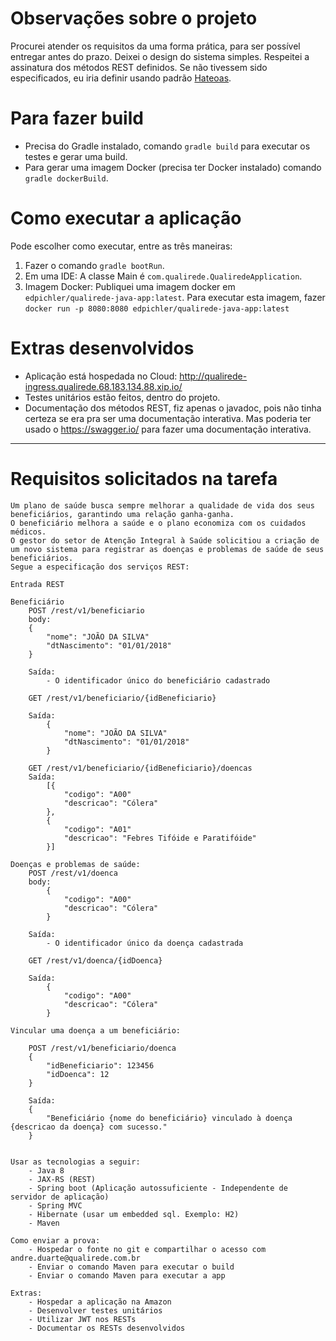 # Observações sobre o projeto

Procurei atender os requisitos da uma forma prática, para ser possível entregar antes do prazo. Deixei o design do sistema simples.
Respeitei a assinatura dos métodos REST definidos. Se não tivessem sido especificados, eu iria definir usando padrão [Hateoas](https://spring.io/understanding/HATEOAS).

# Para fazer build
 - Precisa do Gradle instalado, comando `gradle build` para executar os testes e gerar uma build.
 - Para gerar uma imagem Docker (precisa ter Docker instalado) comando `gradle dockerBuild`.

# Como executar a aplicação

 Pode escolher como executar, entre as três maneiras:
 1. Fazer o comando `gradle bootRun`.
 2. Em uma IDE: A classe Main é `com.qualirede.QualiredeApplication`.
 3. Imagem Docker: Publiquei uma imagem docker em `edpichler/qualirede-java-app:latest`. Para executar esta imagem, fazer `docker run -p 8080:8080 edpichler/qualirede-java-app:latest`

# Extras desenvolvidos
 - Aplicação está hospedada no Cloud: http://qualirede-ingress.qualirede.68.183.134.88.xip.io/
 - Testes unitários estão feitos, dentro do projeto.
 - Documentação dos métodos REST, fiz apenas o javadoc, pois não tinha certeza se era pra ser uma documentação interativa. Mas poderia ter usado o https://swagger.io/ para fazer uma documentação interativa.

---

# Requisitos solicitados na tarefa


	Um plano de saúde busca sempre melhorar a qualidade de vida dos seus beneficiários, garantindo uma relação ganha-ganha.
	O beneficiário melhora a saúde e o plano economiza com os cuidados médicos.
	O gestor do setor de Atenção Integral à Saúde solicitiou a criação de um novo sistema para registrar as doenças e problemas de saúde de seus beneficiários.
	Segue a especificação dos serviços REST:
	
	Entrada REST 
		
	Beneficiário
		POST /rest/v1/beneficiario
		body:
		{
			"nome": "JOÃO DA SILVA"
			"dtNascimento": "01/01/2018"
		}
		
		Saída:
			- O identificador único do beneficiário cadastrado
			
		GET /rest/v1/beneficiario/{idBeneficiario}
		
		Saída:
			{
				"nome": "JOÃO DA SILVA"
				"dtNascimento": "01/01/2018"
			}
			
		GET /rest/v1/beneficiario/{idBeneficiario}/doencas
		Saída:
			[{
				"codigo": "A00"
				"descricao": "Cólera"
			},
			{
				"codigo": "A01"
				"descricao": "Febres Tifóide e Paratifóide"
			}]
			
	Doenças e problemas de saúde:
		POST /rest/v1/doenca
		body:
			{
				"codigo": "A00"
				"descricao": "Cólera"
			}
		
		Saída:
			- O identificador único da doença cadastrada
			
		GET /rest/v1/doenca/{idDoenca}
		
		Saída:
			{
				"codigo": "A00"
				"descricao": "Cólera"
			}
		
	Vincular uma doença a um beneficiário:
		
		POST /rest/v1/beneficiario/doenca
		{
			"idBeneficiario": 123456
			"idDoenca": 12
		}
		
		Saída:
		{
			"Beneficiário {nome do beneficiário} vinculado à doença {descricao da doença} com sucesso."
		}
		
		
	Usar as tecnologias a seguir:
		- Java 8
		- JAX-RS (REST)
		- Spring boot (Aplicação autossuficiente - Independente de servidor de aplicação)
		- Spring MVC
		- Hibernate (usar um embedded sql. Exemplo: H2)
		- Maven
	
	Como enviar a prova:
		- Hospedar o fonte no git e compartilhar o acesso com andre.duarte@qualirede.com.br
		- Enviar o comando Maven para executar o build
		- Enviar o comando Maven para executar a app

	Extras:
		- Hospedar a aplicação na Amazon
		- Desenvolver testes unitários
		- Utilizar JWT nos RESTs
		- Documentar os RESTs desenvolvidos